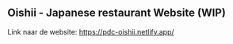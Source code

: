 ## Oishii - Japanese restaurant Website (WIP)

Link naar de website: https://pdc-oishii.netlify.app/
